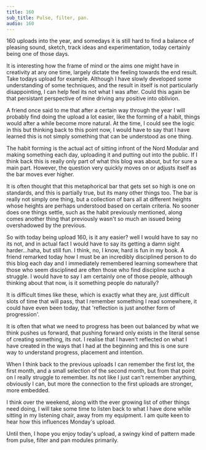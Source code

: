 ```yaml
---
title: 160
sub_title: Pulse, filter, pan.
audio: 160
---
```


160 uploads into the year, and somedays it is still hard to find a balance of pleasing sound, sketch, track ideas and experimentation, today certainly being one of those days.

It is interesting how the frame of mind or the aims one might have in creativity at any one time, largely dictate the feeling towards the end result. Take todays upload for example. Although I have slowly developed some understanding of some techniques, and the result in itself is not particularly disappointing, I can help feel its not what I was after. Could this again be that persistant perspective of mine driving any positive into oblivion.

A friend once said to me that after a certain way through the year I will probably find doing the upload a lot easier, like the forming of a habit, things would after a while become more natural. At the time, I could see the logic in this but thinking back to this point now, I would have to say that I have learned this is not simply something that can be understood as one thing.

The habit forming is the actual act of sitting infront of the Nord Modular and making something each day, uploading it and putting out into the public. If I think back this is really only part of what this blog was about, but for sure a main part. However, the question very quickly moves on or adjusts itself as the bar moves ever higher.

It is often thought that this metaphorical bar that gets set so high is one on standards, and this is partially true, but its many other things too. The bar is really not simply one thing, but a collection of bars all at different heights whose heights are perhaps understood based on certain criteria. No sooner does one things settle, such as the habit previously mentioned, along comes another thing that previously wasn't so much an issued being overshadowed by the previous.

So with today being upload 160, is it any easier? well I would have to say no its not, and in actual fact I would have to say its getting a damn sight harder…haha, but still fun. I think, no, I know, hard is fun in my book. A friend remarked today how I must be an incredibly disciplined person to do this blog each day and I immediately remembered learning somewhere that those who seem disciplined are often those who find discipline such a struggle. I would have to say I am certainly one of those people, although thinking about that now, is it something people do naturally?

It is difficult times like these, which is exactly what they are, just difficult slots of time that will pass, that I remember something I read somewhere, it could have even been today, that 'reflection is just another form of progression'.

It is often that what we need to progress has been out balanced by what we think pushes us forward, that pushing forward only exists in the literal sense of creating something, its not. I realise that I haven't reflected on what I have created in the ways that I had at the beginning and this is one sure way to understand progress, placement and intention.

When I think back to the previous uploads I can remember the first lot, the first month, and a small selection of the second month, but from that point on I really struggle to remember. Its not like I just can't remember anything, obviously I can, but more the connection to the first uploads are stronger, more embedded.

I think over the weekend, along with the ever growing list of other things need doing, I will take some time to listen back to what I have done while sitting in my listening chair, away from my equipment. I am quite keen to hear how this influences Monday's upload.

Until then, I hope you enjoy today's upload, a swingy kind of pattern made from pulse, filter and pan modules primarily.